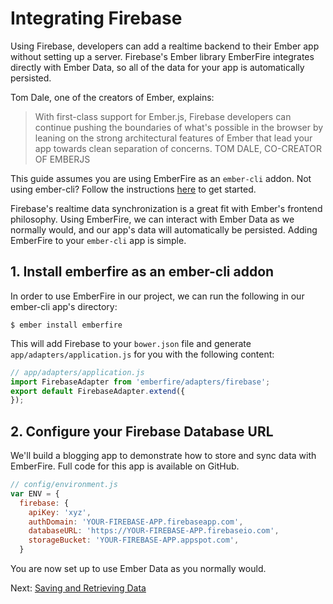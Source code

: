 # Integrating Firebase

Using Firebase, developers can add a realtime backend to their Ember app without setting up a server. Firebase's Ember library EmberFire integrates directly with Ember Data, so all of the data for your app is automatically persisted.

Tom Dale, one of the creators of Ember, explains:

> With first-class support for Ember.js, Firebase developers can continue pushing the boundaries of what's possible in the browser by leaning on the strong architectural features of Ember that lead your app towards clean separation of concerns.
TOM DALE, CO-CREATOR OF EMBERJS

This guide assumes you are using EmberFire as an `ember-cli` addon. Not using ember-cli? Follow the instructions [here](without-ember-cli.md) to get started.

Firebase's realtime data synchronization is a great fit with Ember's frontend philosophy. Using EmberFire, we can interact with Ember Data as we normally would, and our app's data will automatically be persisted. Adding EmberFire to your `ember-cli` app is simple.


## 1. Install emberfire as an ember-cli addon

In order to use EmberFire in our project, we can run the following in our ember-cli app's directory:

```
$ ember install emberfire
```

This will add Firebase to your `bower.json` file and generate `app/adapters/application.js` for you with the following content:


```js
// app/adapters/application.js
import FirebaseAdapter from 'emberfire/adapters/firebase';
export default FirebaseAdapter.extend({
});
```


## 2. Configure your Firebase Database URL

We'll build a blogging app to demonstrate how to store and sync data with EmberFire. Full code for this app is available on GitHub.

```js
// config/environment.js
var ENV = {
  firebase: {
    apiKey: 'xyz',
    authDomain: 'YOUR-FIREBASE-APP.firebaseapp.com',
    databaseURL: 'https://YOUR-FIREBASE-APP.firebaseio.com',
    storageBucket: 'YOUR-FIREBASE-APP.appspot.com',
  }
```

You are now set up to use Ember Data as you normally would.

Next: [Saving and Retrieving Data](saving-and-retrieving-data.md)
